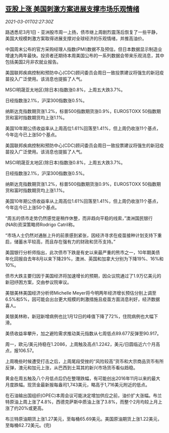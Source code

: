<!--1614568995000-->
[亚股上涨 美国刺激方案进展支撑市场乐观情绪](https://cn.reuters.com/article/global-market-asia-stocks-0301-idCNKCS2AT11C)
------

<div><i>2021-03-01T02:27:30Z</i></div><p>路透悉尼3月1日 - 亚洲股市周一上扬，债市继上周剧烈震荡后恢复了一些平静，美国大规模刺激方案取得进展支撑对全球经济的乐观情绪，并推高油价。</p><p>中国周末公布的官方采购经理人指数(PMI)数据不及预估，但日本数据显示制造业增速为两年最快。投资者还期待本周美国公布的一系列数据会带来乐观消息，其中包括美国2月非农就业报告。</p><p>美国联邦疾病控制和预防中心(CDC)顾问委员会周日一致投票建议将强生的新冠疫苗投入广泛使用。该消息也提振了人气。</p><p>MSCI明晟亚太地区(除日本)指数涨0.8%，上周五大跌3.7%。</p><p>日经指数涨2.1%，沪深300指数涨0.5%。</p><p>纳斯达克指数期货涨1.2%，标普500指数期货涨0.9%，EUROSTOXX 50指数期货和富时指数期货均上涨1.1%。</p><p>美国10年期公债收益率从上周高位1.61%回落至1.41%，但上周仍收涨11个基点，今年迄今已上涨50个基点。</p><p>美国联邦疾病控制和预防中心(CDC)顾问委员会周日一致投票建议将强生的新冠疫苗投入广泛使用。该消息也提振了人气。</p><p>MSCI明晟亚太地区(除日本)指数涨0.8%，上周五大跌3.7%。</p><p>日经指数涨2.1%，沪深300指数涨0.5%。</p><p>纳斯达克指数期货涨1.2%，标普500指数期货涨0.9%，EUROSTOXX 50指数期货和富时指数期货均上涨1.1%。</p><p>美国10年期公债收益率从上周高位1.61%回落至1.41%，但上周仍收涨11个基点，今年迄今已上涨50个基点。</p><p>“周五的债市走势仍然感觉是稍作休整，而非趋向平稳的线索，”澳洲国民银行(NAB)资深策略师Rodrigo Catril称。</p><p>“市场人士仍然对通胀上升的前景感到紧张，因经济寻求在疫苗接种计划支持下重启，储蓄水平较高，而且存在强有力的财政和货币支持。”</p><p>美国银行分析师指出，此次债市下跌是有史以来最严重的熊市之一，10年期美债年化回报自去年8月以来下降29%，澳洲、英国和加拿大分别为下降19%、16%和10%。</p><p>债市大跌主要归因于美国经济将加速增长的预期，因众议院通过了1.9万亿美元的新冠纾困方案，交由参议院审议。</p><p>美银美林美国经济分析师Michelle Meyer将今明两年经济增长预估分别上调至6.5%和5%，因可能会出台更大规模的刺激措施且疫苗方面消息利好，经济数据喜人。</p><p>美银美林称，新冠新增病例也比1月12日的峰值下降了72%，住院病例也大幅下滑。</p><p>美债收益率攀升，加之避险需求推动美元指数从七周低点89.677反弹至90.917。</p><p>周一，欧元/美元持稳在1.2086，上周触及高点1.2242，美元/日圆临近六个月高点，报106.57。</p><p>上周晚些时候遭受打击之后，上周尾段受挫的“风险较高”货币和大宗商品货币有所反弹，澳元和加元上涨，从巴西到土耳其的新兴市场货币看似趋稳。</p><p>黄金在周五触及八个月低点后仍在整理跌幅，有可能创出2016年11月以来的最大月度跌幅。现货金最新报每盎司1,743美元，略高于1,716美元附近的低点。</p><p>在石油输出国组织(OPEC)本周会议可能决定增加供应之前，油价扩大涨幅。布兰特原油上周上涨了4.8%，西德克萨斯中质油上涨了3.8%，而整个2月均较上月上涨了约20%或更高。</p><p>布兰特原油期货上涨1.27美元，至每桶65.69美元。美国原油期货上涨1.22美元，至每桶62.72美元。(完)</p>
